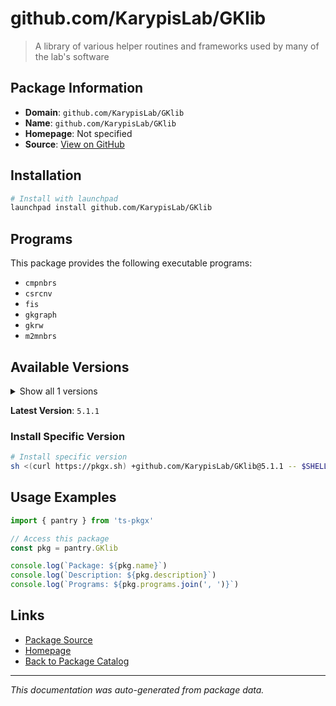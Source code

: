 # github.com/KarypisLab/GKlib

> A library of various helper routines and frameworks used by many of the lab's software

## Package Information

- **Domain**: `github.com/KarypisLab/GKlib`
- **Name**: `github.com/KarypisLab/GKlib`
- **Homepage**: Not specified
- **Source**: [View on GitHub](https://github.com/pkgxdev/pantry/tree/main/projects/github.com/KarypisLab/GKlib/package.yml)

## Installation

```bash
# Install with launchpad
launchpad install github.com/KarypisLab/GKlib
```

## Programs

This package provides the following executable programs:

- `cmpnbrs`
- `csrcnv`
- `fis`
- `gkgraph`
- `gkrw`
- `m2mnbrs`

## Available Versions

<details>
<summary>Show all 1 versions</summary>

- `5.1.1`

</details>

**Latest Version**: `5.1.1`

### Install Specific Version

```bash
# Install specific version
sh <(curl https://pkgx.sh) +github.com/KarypisLab/GKlib@5.1.1 -- $SHELL -i
```

## Usage Examples

```typescript
import { pantry } from 'ts-pkgx'

// Access this package
const pkg = pantry.GKlib

console.log(`Package: ${pkg.name}`)
console.log(`Description: ${pkg.description}`)
console.log(`Programs: ${pkg.programs.join(', ')}`)
```

## Links

- [Package Source](https://github.com/pkgxdev/pantry/tree/main/projects/github.com/KarypisLab/GKlib/package.yml)
- [Homepage](#)
- [Back to Package Catalog](../package-catalog.md)

---

*This documentation was auto-generated from package data.*

